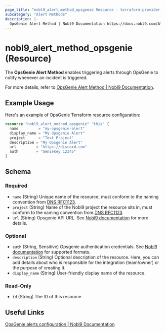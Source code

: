 ```yaml
---
page_title: "nobl9_alert_method_opsgenie Resource - terraform-provider-nobl9"
subcategory: "Alert Methods"
description: |-
  OpsGenie Alert Method | Nobl9 Documentation https://docs.nobl9.com/Alert_Methods/opsgenie
---
```


# nobl9_alert_method_opsgenie (Resource)

The **OpsGenie Alert Method** enables triggering alerts through OpsGenie to notify whenever an incident is triggered.

For more details, refer to [OpsGenie Alert Method | Nobl9 Documentation](https://docs.nobl9.com/Alert_Methods/opsgenie).

## Example Usage

Here's an example of OpsGenie Terraform resource configuration:

```terraform
resource "nobl9_alert_method_opsgenie" "this" {
  name         = "my-opsgenie-alert"
  display_name = "My Opsgenie Alert"
  project      = "Test Project"
  description = "My Opsgenie Alert"
  url         = "https://discord.com"
  auth		  = "GenieKey 12345"
}
```

<!-- schema generated by tfplugindocs -->
## Schema

### Required

- `name` (String) Unique name of the resource, must conform to the naming convention from [DNS RFC1123](https://kubernetes.io/docs/concepts/overview/working-with-objects/names/#names).
- `project` (String) Name of the Nobl9 project the resource sits in, must conform to the naming convention from [DNS RFC1123](https://kubernetes.io/docs/concepts/overview/working-with-objects/names/#names).
- `url` (String) Opsgenie API URL. See [Nobl9 documentation](https://docs.nobl9.com/Alert_Methods/opsgenie#creating-opsgenie-api-key) for more details.

### Optional

- `auth` (String, Sensitive) Opsgenie authentication credentials. See [Nobl9 documentation](https://docs.nobl9.com/Alert_Methods/opsgenie#authentication) for supported formats.
- `description` (String) Optional description of the resource. Here, you can add details about who is responsible for the integration (team/owner) or the purpose of creating it.
- `display_name` (String) User-friendly display name of the resource.

### Read-Only

- `id` (String) The ID of this resource.

## Useful Links

[OpsGenie alerts configuration | Nobl9 Documentation](https://docs.nobl9.com/Alert_Methods/opsgenie/)